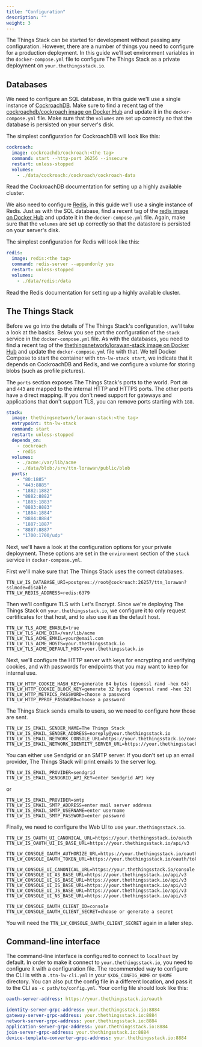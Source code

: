 ```yaml
---
title: "Configuration"
description: ""
weight: 3
---
```


The Things Stack can be started for development without passing any configuration. However, there are a number of things you need to configure for a production deployment. In this guide we'll set environment variables in the `docker-compose.yml` file to configure The Things Stack as a private deployment on `your.thethingsstack.io`.

## Databases

We need to configure an SQL database, in this guide we'll use a single instance of [CockroachDB](https://www.cockroachlabs.com/). Make sure to find a recent tag of the [cockroachdb/cockroach image on Docker Hub](https://hub.docker.com/r/cockroachdb/cockroach/tags) and update it in the `docker-compose.yml` file. Make sure that the `volumes` are set up correctly so that the database is persisted on your server's disk.

The simplest configuration for CockroachDB will look like this:

```yml
cockroach:
  image: cockroachdb/cockroach:<the tag>
  command: start --http-port 26256 --insecure
  restart: unless-stopped
  volumes:
    - ./data/cockroach:/cockroach/cockroach-data
```

Read the CockroachDB documentation for setting up a highly available cluster.

We also need to configure [Redis](https://redis.io/), in this guide we'll use a single instance of Redis. Just as with the SQL database, find a recent tag of the [redis image on Docker Hub](https://hub.docker.com/_/redis?tab=tags) and update it in the `docker-compose.yml` file. Again, make sure that the `volumes` are set up correctly so that the datastore is persisted on your server's disk.

The simplest configuration for Redis will look like this:

```yml
redis:
  image: redis:<the tag>
  command: redis-server --appendonly yes
  restart: unless-stopped
  volumes:
    - ./data/redis:/data
```

Read the Redis documentation for setting up a highly available cluster.

## The Things Stack

Before we go into the details of The Things Stack's configuration, we'll take a look at the basics. Below you see part the configuration of the `stack` service in the `docker-compose.yml` file. As with the databases, you need to find a recent tag of the [thethingsnetwork/lorawan-stack image on Docker Hub](https://hub.docker.com/r/thethingsnetwork/lorawan-stack/tags) and update the `docker-compose.yml` file with that. We tell Docker Compose to start the container with `ttn-lw-stack start`, we indicate that it depends on CockroachDB and Redis, and we configure a volume for storing blobs (such as profile pictures).

The `ports` section exposes The Things Stack's ports to the world. Port `80` and `443` are mapped to the internal HTTP and HTTPS ports. The other ports have a direct mapping. If you don't need support for gateways and applications that don't support TLS, you can remove ports starting with `188`.

```yml
stack:
  image: thethingsnetwork/lorawan-stack:<the tag>
  entrypoint: ttn-lw-stack
  command: start
  restart: unless-stopped
  depends_on:
    - cockroach
    - redis
  volumes:
    - ./acme:/var/lib/acme
    - ./data/blob:/srv/ttn-lorawan/public/blob
  ports:
    - "80:1885"
    - "443:8885"
    - "1882:1882"
    - "8882:8882"
    - "1883:1883"
    - "8883:8883"
    - "1884:1884"
    - "8884:8884"
    - "1887:1887"
    - "8887:8887"
    - "1700:1700/udp"
```

Next, we'll have a look at the configuration options for your private deployment. These options are set in the `environment` section of the `stack` service in `docker-compose.yml`.

First we'll make sure that The Things Stack uses the correct databases.

```
TTN_LW_IS_DATABASE_URI=postgres://root@cockroach:26257/ttn_lorawan?sslmode=disable
TTN_LW_REDIS_ADDRESS=redis:6379
```

Then we'll configure TLS with Let's Encrypt. Since we're deploying The Things Stack on `your.thethingsstack.io`, we configure it to only request certificates for that host, and to also use it as the default host.

```
TTN_LW_TLS_ACME_ENABLE=true
TTN_LW_TLS_ACME_DIR=/var/lib/acme
TTN_LW_TLS_ACME_EMAIL=your@email.com
TTN_LW_TLS_ACME_HOSTS=your.thethingsstack.io
TTN_LW_TLS_ACME_DEFAULT_HOST=your.thethingsstack.io
```

Next, we'll configure the HTTP server with keys for encrypting and verifying cookies, and with passwords for endpoints that you may want to keep for internal use.

```
TTN_LW_HTTP_COOKIE_HASH_KEY=generate 64 bytes (openssl rand -hex 64)
TTN_LW_HTTP_COOKIE_BLOCK_KEY=generate 32 bytes (openssl rand -hex 32)
TTN_LW_HTTP_METRICS_PASSWORD=choose a password
TTN_LW_HTTP_PPROF_PASSWORD=choose a password
```

The Things Stack sends emails to users, so we need to configure how those are sent. 

```
TTN_LW_IS_EMAIL_SENDER_NAME=The Things Stack
TTN_LW_IS_EMAIL_SENDER_ADDRESS=noreply@your.thethingsstack.io
TTN_LW_IS_EMAIL_NETWORK_CONSOLE_URL=https://your.thethingsstack.io/console
TTN_LW_IS_EMAIL_NETWORK_IDENTITY_SERVER_URL=https://your.thethingsstack.io/oauth
```

You can either use Sendgrid or an SMTP server. If you don't set up an email provider, The Things Stack will print emails to the server log.

```
TTN_LW_IS_EMAIL_PROVIDER=sendgrid
TTN_LW_IS_EMAIL_SENDGRID_API_KEY=enter Sendgrid API key
```

or

```
TTN_LW_IS_EMAIL_PROVIDER=smtp
TTN_LW_IS_EMAIL_SMTP_ADDRESS=enter mail server address
TTN_LW_IS_EMAIL_SMTP_USERNAME=enter username
TTN_LW_IS_EMAIL_SMTP_PASSWORD=enter password
```

Finally, we need to configure the Web UI to use `your.thethingsstack.io`.

```
TTN_LW_IS_OAUTH_UI_CANONICAL_URL=https://your.thethingsstack.io/oauth
TTN_LW_IS_OAUTH_UI_IS_BASE_URL=https://your.thethingsstack.io/api/v3

TTN_LW_CONSOLE_OAUTH_AUTHORIZE_URL=https://your.thethingsstack.io/oauth/authorize
TTN_LW_CONSOLE_OAUTH_TOKEN_URL=https://your.thethingsstack.io/oauth/token

TTN_LW_CONSOLE_UI_CANONICAL_URL=https://your.thethingsstack.io/console
TTN_LW_CONSOLE_UI_AS_BASE_URL=https://your.thethingsstack.io/api/v3
TTN_LW_CONSOLE_UI_GS_BASE_URL=https://your.thethingsstack.io/api/v3
TTN_LW_CONSOLE_UI_IS_BASE_URL=https://your.thethingsstack.io/api/v3
TTN_LW_CONSOLE_UI_JS_BASE_URL=https://your.thethingsstack.io/api/v3
TTN_LW_CONSOLE_UI_NS_BASE_URL=https://your.thethingsstack.io/api/v3

TTN_LW_CONSOLE_OAUTH_CLIENT_ID=console
TTN_LW_CONSOLE_OAUTH_CLIENT_SECRET=choose or generate a secret
```

You will need the `TTN_LW_CONSOLE_OAUTH_CLIENT_SECRET` again in a later step.

## Command-line interface

The command-line interface is configured to connect to `localhost` by default. In order to make it connect to `your.thethingsstack.io`, you need to configure it with a configuration file. The recommended way to configure the CLI is with a `.ttn-lw-cli.yml` in your `$XDG_CONFIG_HOME` or `$HOME` directory. You can also put the config file in a different location, and pass it to the CLI as `-c path/to/config.yml`. Your config file should look like this:

```yml
oauth-server-address: https://your.thethingsstack.io/oauth

identity-server-grpc-address: your.thethingsstack.io:8884
gateway-server-grpc-address: your.thethingsstack.io:8884
network-server-grpc-address: your.thethingsstack.io:8884
application-server-grpc-address: your.thethingsstack.io:8884
join-server-grpc-address: your.thethingsstack.io:8884
device-template-converter-grpc-address: your.thethingsstack.io:8884
```

